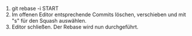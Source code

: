 1. git rebase -i START
2. Im offenen Editor entsprechende Commits löschen, verschieben und mit "s" für den Squash auswählen.
3. Editor schließen. Der Rebase wird nun durchgeführt.
